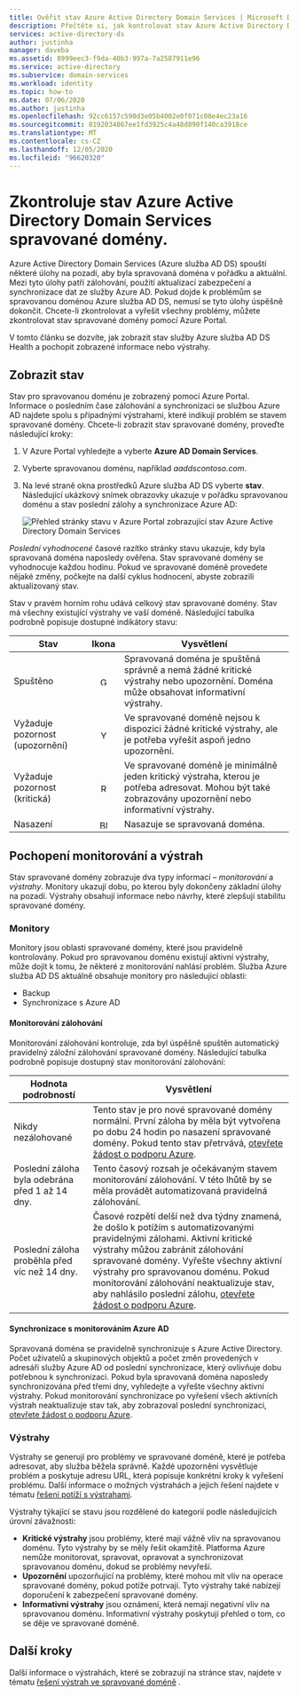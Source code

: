 ```yaml
---
title: Ověřit stav Azure Active Directory Domain Services | Microsoft Docs
description: Přečtěte si, jak kontrolovat stav Azure Active Directory Domain Services (Azure služba AD DS) spravované domény a porozumět stavovým zprávám pomocí Azure Portal.
services: active-directory-ds
author: justinha
manager: daveba
ms.assetid: 8999eec3-f9da-40b3-997a-7a2587911e96
ms.service: active-directory
ms.subservice: domain-services
ms.workload: identity
ms.topic: how-to
ms.date: 07/06/2020
ms.author: justinha
ms.openlocfilehash: 92cc6157c590d3e05b4002e0f071c08e4ec23a16
ms.sourcegitcommit: 8192034867ee1fd3925c4a48d890f140ca3918ce
ms.translationtype: MT
ms.contentlocale: cs-CZ
ms.lasthandoff: 12/05/2020
ms.locfileid: "96620320"
---
```

# <a name="check-the-health-of-an-azure-active-directory-domain-services-managed-domain"></a>Zkontroluje stav Azure Active Directory Domain Services spravované domény.

Azure Active Directory Domain Services (Azure služba AD DS) spouští některé úlohy na pozadí, aby byla spravovaná doména v pořádku a aktuální. Mezi tyto úlohy patří zálohování, použití aktualizací zabezpečení a synchronizace dat ze služby Azure AD. Pokud dojde k problémům se spravovanou doménou Azure služba AD DS, nemusí se tyto úlohy úspěšně dokončit. Chcete-li zkontrolovat a vyřešit všechny problémy, můžete zkontrolovat stav spravované domény pomocí Azure Portal.

V tomto článku se dozvíte, jak zobrazit stav služby Azure služba AD DS Health a pochopit zobrazené informace nebo výstrahy.

## <a name="view-the-health-status"></a>Zobrazit stav

Stav pro spravovanou doménu je zobrazený pomocí Azure Portal. Informace o posledním čase zálohování a synchronizaci se službou Azure AD najdete spolu s případnými výstrahami, které indikují problém se stavem spravované domény. Chcete-li zobrazit stav spravované domény, proveďte následující kroky:

1. V Azure Portal vyhledejte a vyberte **Azure AD Domain Services**.
1. Vyberte spravovanou doménu, například *aaddscontoso.com*.
1. Na levé straně okna prostředků Azure služba AD DS vyberte **stav**. Následující ukázkový snímek obrazovky ukazuje v pořádku spravovanou doménu a stav poslední zálohy a synchronizace Azure AD:

    ![Přehled stránky stavu v Azure Portal zobrazující stav Azure Active Directory Domain Services](./media/check-health/health-page.png)

*Poslední vyhodnocené* časové razítko stránky stavu ukazuje, kdy byla spravovaná doména naposledy ověřena. Stav spravované domény se vyhodnocuje každou hodinu. Pokud ve spravované doméně provedete nějaké změny, počkejte na další cyklus hodnocení, abyste zobrazili aktualizovaný stav.

Stav v pravém horním rohu udává celkový stav spravované domény. Stav má všechny existující výstrahy ve vaší doméně. Následující tabulka podrobně popisuje dostupné indikátory stavu:

| Stav | Ikona | Vysvětlení |
| --- | :----: | --- |
| Spuštěno | <img src= "./media/active-directory-domain-services-alerts/running-icon.png" width = "15" alt="Green check mark for running"> | Spravovaná doména je spuštěná správně a nemá žádné kritické výstrahy nebo upozornění. Doména může obsahovat informativní výstrahy. |
| Vyžaduje pozornost (upozornění) | <img src= "./media/active-directory-domain-services-alerts/warning-icon.png" width = "15" alt="Yellow exclamation mark for warning"> | Ve spravované doméně nejsou k dispozici žádné kritické výstrahy, ale je potřeba vyřešit aspoň jedno upozornění. |
| Vyžaduje pozornost (kritická) | <img src= "./media/active-directory-domain-services-alerts/critical-icon.png" width = "15" alt="Red exclamation mark for critical"> | Ve spravované doméně je minimálně jeden kritický výstraha, kterou je potřeba adresovat. Mohou být také zobrazovány upozornění nebo informativní výstrahy. |
| Nasazení | <img src= "./media/active-directory-domain-services-alerts/deploying-icon.png" width = "15" alt="Blue circular arrows for deploying"> | Nasazuje se spravovaná doména. |

## <a name="understand-monitors-and-alerts"></a>Pochopení monitorování a výstrah

Stav spravované domény zobrazuje dva typy informací – *monitorování* a *výstrahy*. Monitory ukazují dobu, po kterou byly dokončeny základní úlohy na pozadí. Výstrahy obsahují informace nebo návrhy, které zlepšují stabilitu spravované domény.

### <a name="monitors"></a>Monitory

Monitory jsou oblasti spravované domény, které jsou pravidelně kontrolovány. Pokud pro spravovanou doménu existují aktivní výstrahy, může dojít k tomu, že některé z monitorování nahlásí problém. Služba Azure služba AD DS aktuálně obsahuje monitory pro následující oblasti:

* Backup
* Synchronizace s Azure AD

#### <a name="backup-monitor"></a>Monitorování zálohování

Monitorování zálohování kontroluje, zda byl úspěšně spuštěn automatický pravidelný záložní zálohování spravované domény. Následující tabulka podrobně popisuje dostupný stav monitorování zálohování:

| Hodnota podrobností | Vysvětlení |
| --- | --- |
| Nikdy nezálohované | Tento stav je pro nové spravované domény normální. První záloha by měla být vytvořena po dobu 24 hodin po nasazení spravované domény. Pokud tento stav přetrvává, [otevřete žádost o podporu Azure][azure-support]. |
| Poslední záloha byla odebrána před 1 až 14 dny. | Tento časový rozsah je očekávaným stavem monitorování zálohování. V této lhůtě by se měla provádět automatizovaná pravidelná zálohování. |
| Poslední záloha proběhla před víc než 14 dny. | Časové rozpětí delší než dva týdny znamená, že došlo k potížím s automatizovanými pravidelnými zálohami. Aktivní kritické výstrahy můžou zabránit zálohování spravované domény. Vyřešte všechny aktivní výstrahy pro spravovanou doménu. Pokud monitorování zálohování neaktualizuje stav, aby nahlásilo poslední zálohu, [otevřete žádost o podporu Azure][azure-support]. |

#### <a name="synchronization-with-azure-ad-monitor"></a>Synchronizace s monitorováním Azure AD

Spravovaná doména se pravidelně synchronizuje s Azure Active Directory. Počet uživatelů a skupinových objektů a počet změn provedených v adresáři služby Azure AD od poslední synchronizace, který ovlivňuje dobu potřebnou k synchronizaci. Pokud byla spravovaná doména naposledy synchronizována před třemi dny, vyhledejte a vyřešte všechny aktivní výstrahy. Pokud monitorování synchronizace po vyřešení všech aktivních výstrah neaktualizuje stav tak, aby zobrazoval poslední synchronizaci, [otevřete žádost o podporu Azure][azure-support].

### <a name="alerts"></a>Výstrahy

Výstrahy se generují pro problémy ve spravované doméně, které je potřeba adresovat, aby služba běžela správně. Každé upozornění vysvětluje problém a poskytuje adresu URL, která popisuje konkrétní kroky k vyřešení problému. Další informace o možných výstrahách a jejich řešení najdete v tématu [řešení potíží s výstrahami](troubleshoot-alerts.md).

Výstrahy týkající se stavu jsou rozdělené do kategorií podle následujících úrovní závažnosti:

 * **Kritické výstrahy** jsou problémy, které mají vážně vliv na spravovanou doménu. Tyto výstrahy by se měly řešit okamžitě. Platforma Azure nemůže monitorovat, spravovat, opravovat a synchronizovat spravovanou doménu, dokud se problémy nevyřeší.
 * **Upozornění** upozorňující na problémy, které mohou mít vliv na operace spravované domény, pokud potíže potrvají. Tyto výstrahy také nabízejí doporučení k zabezpečení spravované domény.
 * **Informativní výstrahy** jsou oznámení, která nemají negativní vliv na spravovanou doménu. Informativní výstrahy poskytují přehled o tom, co se děje ve spravované doméně.

## <a name="next-steps"></a>Další kroky

Další informace o výstrahách, které se zobrazují na stránce stav, najdete v tématu [řešení výstrah ve spravované doméně][troubleshoot-alerts] .

<!-- INTERNAL LINKS -->
[azure-support]: ../active-directory/fundamentals/active-directory-troubleshooting-support-howto.md
[troubleshoot-alerts]: troubleshoot-alerts.md
